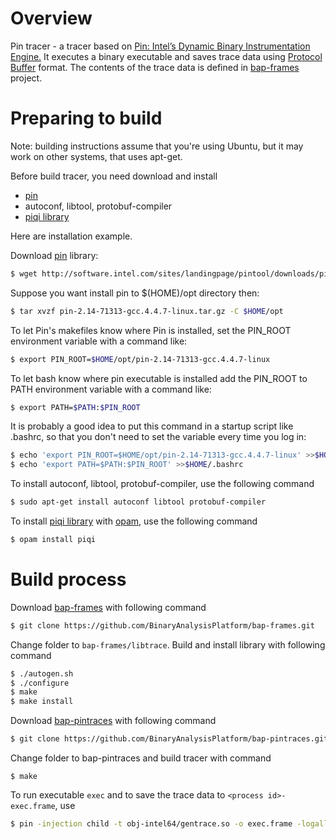 # Overview

Pin tracer - a tracer based on [Pin: Intel’s Dynamic Binary Instrumentation
Engine.](https://software.intel.com/en-us/articles/pintool) It executes a binary
executable and saves trace data using [Protocol
Buffer](https://developers.google.com/protocol-buffers/) format. The contents of
the trace data is defined in
[bap-frames](https://github.com/BinaryAnalysisPlatform/bap-frames) project.

# Preparing to build

Note: building instructions assume that you're using Ubuntu, but it
may work on other systems, that uses apt-get.

Before build tracer, you need download and install
  * [pin](https://software.intel.com/en-us/articles/pintool-downloads)
  * autoconf, libtool, protobuf-compiler
  * [piqi library](http://piqi.org/doc/ocaml)

Here are installation example.

Download [pin](https://software.intel.com/en-us/articles/pintool-downloads) library:

```bash
$ wget http://software.intel.com/sites/landingpage/pintool/downloads/pin-2.14-71313-gcc.4.4.7-linux.tar.gz
```

Suppose you want install pin to $(HOME)/opt directory then:

```bash
$ tar xvzf pin-2.14-71313-gcc.4.4.7-linux.tar.gz -C $HOME/opt
```

To let Pin's makefiles know where Pin is installed, set the PIN_ROOT environment
variable with a command like:

```bash
$ export PIN_ROOT=$HOME/opt/pin-2.14-71313-gcc.4.4.7-linux
```

To let bash know where pin executable is installed add the PIN_ROOT to PATH
environment variable with a command like:

```bash
$ export PATH=$PATH:$PIN_ROOT
```

It is probably a good idea to put this command in
a startup script like .bashrc, so that you don't need to set the variable
every time you log in:

```bash
$ echo 'export PIN_ROOT=$HOME/opt/pin-2.14-71313-gcc.4.4.7-linux' >>$HOME/.bashrc
$ echo 'export PATH=$PATH:$PIN_ROOT' >>$HOME/.bashrc
```

To install autoconf, libtool, protobuf-compiler, use the
following command

```bash
$ sudo apt-get install autoconf libtool protobuf-compiler
```
To install [piqi library](http://piqi.org/doc/ocaml) with
[opam](https://opam.ocaml.org/doc/Install.html), use the following command
```bash
$ opam install piqi
```
# Build process
Download [bap-frames](https://github.com/BinaryAnalysisPlatform/bap-frames) with
following command

```bash
$ git clone https://github.com/BinaryAnalysisPlatform/bap-frames.git
```
Change folder to `bap-frames/libtrace`. Build and install library with following command
```bash
$ ./autogen.sh 
$ ./configure 
$ make
$ make install
```

Download [bap-pintraces](https://github.com/BinaryAnalysisPlatform/bap-pintraces) with following command
```bash
$ git clone https://github.com/BinaryAnalysisPlatform/bap-pintraces.git
```

Change folder to bap-pintraces and build tracer with command
```
$ make
```
To run executable `exec` and to save the trace data to `<process id>-exec.frame`, use

```bash
$ pin -injection child -t obj-intel64/gentrace.so -o exec.frame -logall_before 1 -- exec
```
